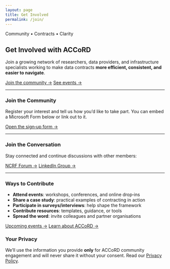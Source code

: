 ```yaml
---
layout: page
title: Get Involved
permalink: /join/
---
```


<section class="events-hero flow">
  <p class="eyebrow">Community • Contracts • Clarity</p>
  <h2 class="page-title">Get Involved with ACCoRD</h2>
  <p class="lead">
    Join a growing network of researchers, data providers, and infrastructure specialists working to make data contracts
    <strong>more efficient, consistent, and easier to navigate</strong>.
  </p>
  <p class="cta-row">
    <a class="btn btn-primary" href="#join-form">Join the community →</a>
    <a class="btn btn-primary" href="{{ '/events/' | relative_url }}">See events →</a>
  </p>
</section>

<hr class="section-divider" />

<section id="join-form" class="flow what-we-do">
  <h3>Join the Community</h3>
  <p>
    Register your interest and tell us how you’d like to take part. You can embed a Microsoft Form below
    or link out to it.
  </p>

  <p class="cta-row">
    <a class="btn btn-primary" href="#" target="_blank" rel="noopener">Open the sign‑up form →</a>
  </p>

</section>

<hr class="section-divider" />

<section class="flow">
  <h3>Join the Conversation</h3>
  <p>Stay connected and continue discussions with other members:</p>
  <p class="cta-row">
    <a class="btn btn-primary" href="#" target="_blank" rel="noopener">NCRF Forum →</a>
    <a class="btn btn-primary" href="#" target="_blank" rel="noopener">LinkedIn Group →</a>
  </p>
</section>

<hr class="section-divider" />

<section class="flow">
  <h3>Ways to Contribute</h3>
  <ul class="feature-list">
    <li><strong>Attend events</strong>: workshops, conferences, and online drop‑ins</li>
    <li><strong>Share a case study</strong>: practical examples of contracting in action</li>
    <li><strong>Participate in surveys/interviews</strong>: help shape the framework</li>
    <li><strong>Contribute resources</strong>: templates, guidance, or tools</li>
    <li><strong>Spread the word</strong>: invite colleagues and partner organisations</li>
  </ul>
  <p class="cta-row">
    <a class="btn btn-primary" href="{{ '/events/' | relative_url }}">Upcoming events →</a>
    <a class="btn btn-primary" href="{{ '/about/' | relative_url }}">Learn about ACCoRD →</a>
  </p>
</section>

<section class="flow">
  <h3>Your Privacy</h3>
  <p>
    We’ll use the information you provide <strong>only</strong> for ACCoRD community engagement and will
    never share it without your consent. Read our
    <a href="{{ '/privacy.html' | relative_url }}">Privacy Policy</a>.
  </p>
</section>
